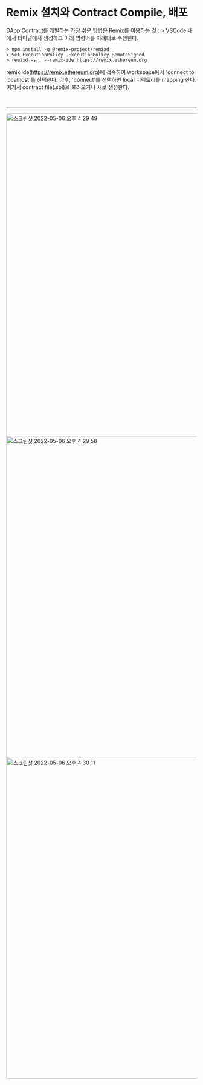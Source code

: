 # Remix 설치와 Contract Compile, 배포

DApp Contract를 개발하는 가장 쉬운 방법은 Remix를 이용하는 것 : >
VSCode 내에서 터미널에서 생성하고 아래 명령어를 차례대로 수행힌다.

```
> npm install -g @remix-project/remixd
> Set-ExecutionPolicy -ExecutionPolicy RemoteSigned
> remixd -s . --remix-ide https://remix.ethereum.org
```

remix ide(https://remix.ethereum.org)에 접속하여 workspace에서 'connect to localhost'를 선택한다. 
이후, 'connect'를 선택하면 local 디렉토리를 mapping 한다. 
여기서 contract file(.sol)을 불러오거나 새로 생성한다.

<br/>
<hr/>
<img width="852" alt="스크린샷 2022-05-06 오후 4 29 49" src="https://user-images.githubusercontent.com/95120267/167087415-695c281c-dc3b-4737-b9f4-ebc8b194da96.png">

<img width="849" alt="스크린샷 2022-05-06 오후 4 29 58" src="https://user-images.githubusercontent.com/95120267/167087426-772ea020-8704-41fe-899a-009a680f6b04.png">

<img width="847" alt="스크린샷 2022-05-06 오후 4 30 11" src="https://user-images.githubusercontent.com/95120267/167087431-04f1fcde-3d68-4553-bda8-f8c7f53e58d9.png">
